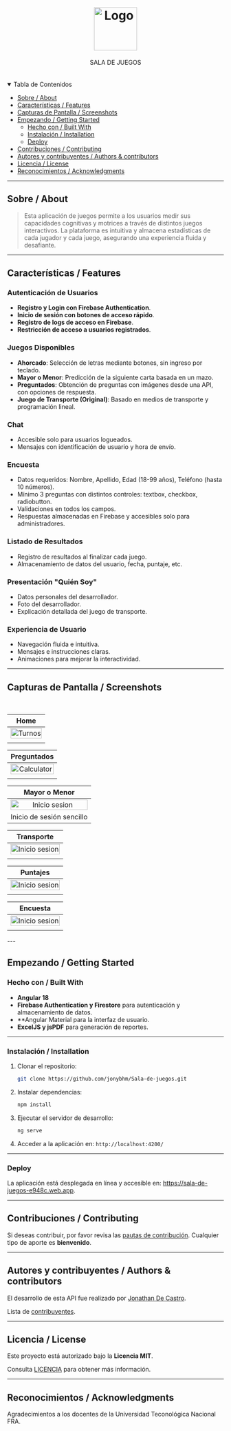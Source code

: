 <h1 align="center">
  <a href="https://github.com/GITHUB_USERNAME/REPO_SLUG">
    <img src="https://firebasestorage.googleapis.com/v0/b/sala-medica.firebasestorage.app/o/capturasPantalla%2Ffavicon3.ico?alt=media&token=b98b6609-5dd5-428d-a2c7-49ec8be6cbdd" alt="Logo" width="100" height="100">
  </a>
</h1>

<div align="center">
  SALA DE JUEGOS
  
  <br />
 
  <br />
  
</div>

<div align="center">
<br />


</div>

<details open="open">
<summary>Tabla de Contenidos</summary>

  - [Sobre / About](#sobre--about)
  - [Características / Features](#características--features)
- [Capturas de Pantalla / Screenshots](#capturas-de-pantalla--screenshots)
- [Empezando / Getting Started](#empezando--getting-started)
  - [Hecho con / Built With](#hecho-con--built-with)
  - [Instalación / Installation](#instalación--installation)
  - [Deploy](#deploy)
- [Contribuciones / Contributing](#contribuciones--contributing)
- [Autores y contribuyentes / Authors & contributors](#autores-y-contribuyentes--authors--contributors)
- [Licencia / License](#licencia--license)
- [Reconocimientos / Acknowledgments](#reconocimientos--acknowledgments)
  


</details>

---

## Sobre / About
> Esta aplicación de juegos permite a los usuarios medir sus capacidades cognitivas y motrices a través de distintos juegos interactivos. La plataforma es intuitiva y almacena estadísticas de cada jugador y cada juego, asegurando una experiencia fluida y desafiante.


---

## Características / Features

### Autenticación de Usuarios
- **Registro y Login con Firebase Authentication**.
- **Inicio de sesión con botones de acceso rápido**.
- **Registro de logs de acceso en Firebase**.
- **Restricción de acceso a usuarios registrados**.

### Juegos Disponibles
- **Ahorcado**: Selección de letras mediante botones, sin ingreso por teclado.
- **Mayor o Menor**: Predicción de la siguiente carta basada en un mazo.
- **Preguntados**: Obtención de preguntas con imágenes desde una API, con opciones de respuesta.
- **Juego de Transporte (Original)**: Basado en medios de transporte y programación lineal.

### Chat
- Accesible solo para usuarios logueados.
- Mensajes con identificación de usuario y hora de envío.

### Encuesta
- Datos requeridos: Nombre, Apellido, Edad (18-99 años), Teléfono (hasta 10 números).
- Mínimo 3 preguntas con distintos controles: textbox, checkbox, radiobutton.
- Validaciones en todos los campos.
- Respuestas almacenadas en Firebase y accesibles solo para administradores.

### Listado de Resultados
- Registro de resultados al finalizar cada juego.
- Almacenamiento de datos del usuario, fecha, puntaje, etc.

### Presentación "Quién Soy"
- Datos personales del desarrollador.
- Foto del desarrollador.
- Explicación detallada del juego de transporte.

### Experiencia de Usuario
- Navegación fluida e intuitiva.
- Mensajes e instrucciones claras.
- Animaciones para mejorar la interactividad.

---
## Capturas de Pantalla / Screenshots
<br>


|                        Home                             |    
| :-------------------------------------------------------------------:       | 
| <img src="https://firebasestorage.googleapis.com/v0/b/sala-medica.firebasestorage.app/o/capturasPantalla%2FScreenshot%202025-03-11%20at%2017-47-39%20TpSalaDeJuegos.png?alt=media&token=ac1c29e5-0545-4f86-8e20-37f3c602015b" title="Turnos" width="100%">  | 
|                                                    |    


|                           Preguntados                 |                                                     
|  :-------------------------------------------------------------------:      
| <img src="https://firebasestorage.googleapis.com/v0/b/sala-medica.firebasestorage.app/o/capturasPantalla%2FScreenshot%202025-03-11%20at%2017-48-19%20TpSalaDeJuegos.png?alt=media&token=e3608748-931e-4930-ac3f-22d1adb0a887" title="Calculator" width="100%">    |
|                             |    

|                               Mayor o Menor                      |    
| :-------------------------------------------------------------------:       | 
|<img src="https://firebasestorage.googleapis.com/v0/b/sala-medica.firebasestorage.app/o/capturasPantalla%2FScreenshot%202025-03-11%20at%2017-48-29%20TpSalaDeJuegos.png?alt=media&token=b8724f70-1d46-49f3-87b2-373dee536326" title="Inicio sesion" width="100%">       | 
|                        Inicio de sesión sencillo                             |    

|                       Transporte                         |    
| :-------------------------------------------------------------------:       | 
|<img src="https://firebasestorage.googleapis.com/v0/b/sala-medica.firebasestorage.app/o/capturasPantalla%2FScreenshot%202025-03-11%20at%2017-48-39%20TpSalaDeJuegos.png?alt=media&token=8bb0dcd3-05a7-4fee-b88c-74a9b1560d30" title="Inicio sesion" width="100%">       | 
|                                                    |    

|                     Puntajes                           |    
| :-------------------------------------------------------------------:       | 
|<img src="https://firebasestorage.googleapis.com/v0/b/sala-medica.firebasestorage.app/o/capturasPantalla%2FScreenshot%202025-03-11%20at%2017-49-12%20TpSalaDeJuegos.png?alt=media&token=7bbfb86d-4aee-4e5d-9455-f0252e82269f" title="Inicio sesion" width="100%">       | 
|                                                    |   

|                     Encuesta                           |    
| :-------------------------------------------------------------------:       | 
|<img src="https://firebasestorage.googleapis.com/v0/b/sala-medica.firebasestorage.app/o/capturasPantalla%2FScreenshot%202025-03-11%20at%2017-49-20%20TpSalaDeJuegos.png?alt=media&token=7021cb55-7e71-4d5b-9c4f-6fac7eed7153" title="Inicio sesion" width="100%">       | 
|                                                    |   

</details>
---

## Empezando / Getting Started


### Hecho con / Built With
- **Angular 18**
- **Firebase Authentication y Firestore** para autenticación y almacenamiento de datos.
- **Angular Material para la interfaz de usuario.
- **ExcelJS y jsPDF** para generación de reportes.

---

### Instalación / Installation
1. Clonar el repositorio:
   ```sh
   git clone https://github.com/jonybhm/Sala-de-juegos.git
   ```
2. Instalar dependencias:
   ```sh
   npm install
   ```
3. Ejecutar el servidor de desarrollo:
   ```sh
   ng serve
   ```
4. Acceder a la aplicación en: `http://localhost:4200/`

---

### Deploy
La aplicación está desplegada en línea y accesible en: https://sala-de-juegos-e948c.web.app.

---

## Contribuciones / Contributing

Si deseas contribuir, por favor revisa las [pautas de contribución](docs/CONTRIBUTING.md). Cualquier tipo de aporte es **bienvenido**.

---

## Autores y contribuyentes / Authors & contributors

El desarrollo de esta API fue realizado por [Jonathan De Castro](https://github.com/jonybhm).

Lista de [contribuyentes](https://github.com/jonybhm/REPO_SLUG/contributors).

---

## Licencia / License

Este proyecto está autorizado bajo la **Licencia MIT**.

Consulta [LICENCIA](LICENSE) para obtener más información.

---

## Reconocimientos / Acknowledgments

Agradecimientos a los docentes de la Universidad Teconológica Nacional FRA.

